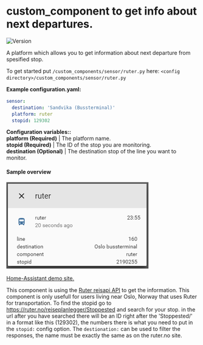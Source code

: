 # custom_component to get info about next departures.
![Version](https://img.shields.io/badge/version-2.1.0-green.svg?style=for-the-badge)
  
A platform which allows you to get information about next departure from spesified stop.
  
To get started put `/custom_components/sensor/ruter.py` here:
`<config directory>/custom_components/sensor/ruter.py`  
  
**Example configuration.yaml:**
```yaml
sensor:
  destination: 'Sandvika (Bussterminal)'
  platform: ruter
  stopid: 129302
```
**Configuration variables::**  
**platform (Required)** | The platform name.  
**stopid (Required)** | The ID of the stop you are monitoring.  
**destination (Optional)** | The destination stop of the line you want to monitor.  
#### Sample overview
![Sample overview](overview.png)
  
[Home-Assistant demo site.](https://ha-test-ruter.halfdecent.io/)
  
This component is using the [Ruter reisapi API](http://reisapi.ruter.no/Help) to get the information.
 This component is only usefull for users living near Oslo, Norway that uses Ruter for transportation.
 To find the stopid go to https://ruter.no/reiseplanlegger/Stoppested and search for your stop.
 in the url after you have searched there will be an ID right after the 'Stoppested/' in a format like this (129302), the numbers there is what you need to put in the `stopid:` config option.
 The `destionation:` can be used to filter the responses, the name must be exactly the same as on the ruter.no site.  
